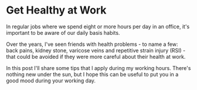 # Get Healthy at Work

In regular jobs where we spend eight or more hours per day in an office, it's important to be aware of our daily basis habits. 

Over the years, I've seen friends with health problems - to name a few: back pains, kidney stone, varicose veins and repetitive strain injury (RSI) - that could be avoided if they were more careful about their health at work.

In this post I'll share some tips that I apply during my working hours. There's nothing new under the sun, but I hope this can be useful to put you in a good mood during your working day.